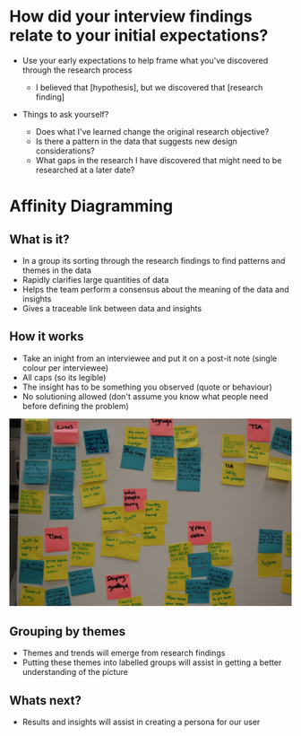 <!-- TITLE: Synthesising User Research & Affinity Mapping -->

# How did your interview findings relate to your initial expectations?
* Use your early expectations to help frame what you've discovered through the research process
	* I believed that [hypothesis], but we discovered that [research finding] 

* Things to ask yourself?
	* Does what I've learned change the original research objective?
	* Is there a pattern in the data that suggests new design considerations?
	* What gaps in the research I have discovered that might need to be researched at a later date?


# Affinity Diagramming
## What is it?

* In a group its sorting through the research findings to find patterns and themes in the data
* Rapidly clarifies large quantities of data
* Helps the team perform a consensus about the meaning of the data and insights
* Gives a traceable link between data and insights

## How it works
* Take an inight from an interviewee and put it on a post-it note (single colour per interviewee)
* All caps (so its legible)
* The insight has to be something you observed (quote or behaviour)
* No solutioning allowed (don't assume you know what people need before defining the problem)


![Affinity Map Example](/uploads/affinity-map-example.jpg "Affinity Map Example")


## Grouping by themes

* Themes and trends will emerge from research findings
* Putting these themes into labelled groups will assist in getting a better understanding of the picture

## Whats next?
* Results and insights will assist in creating a persona for our user
